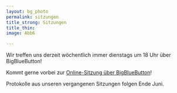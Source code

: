 ```yaml
---
layout: bg_photo
permalink: sitzungen
title_strong: Sitzungen
title_thin: 
image: Abb6

---
```

Wir treffen uns derzeit wöchentlich immer dienstags um 18 Uhr über BigBlueButton!

Kommt gerne vorbei zur [Online-Sitzung über BigBlueButton](https://moodle.htw-berlin.de/course/view.php?id=27478)!

Protokolle aus unseren vergangenen Sitzungen folgen Ende Juni. 